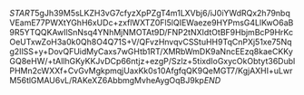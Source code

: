 $START$5gJh39M5sLKZH3vG7cfyzXpPZgT4m1LXVbj6/iJ0iYWdRQx2h79nbqVEamE77PWXtYGhH6xUDc+zxflWXTZ0Fl5lQIEWaeze9HYPmsG4LlKwO6aB9R5YTQQKAwIlSnNsq4YNhMjNMOTAt9D/FNP2tNXIdtOtBF9HbjmBcP9HrKcOeUTxwZoH3a0k0Qh8O4Q71S+V/QFvzHnvqvCSStuHH9TqCnPXj51xe75Nqg2IlSS+y+DovQFUidMyCaxs7wGHtb1RT/XMRbWmDK9aNncEEzq8kaeCKKyGQ8eHW/+tAllhGKyKKJvDCp66ntjz+ezgP/Szlz+5tixdIoGxycOkObtyt36DublPHMn2cWXXf+CvGvMgkpmqjUaxKk0s10AfgfqQK9QeMGT7/KgjAXHI+uLwrM56tlGMAU6vL/RAKeXZ6AbbmgMvheAygOqBJ9kp$END$